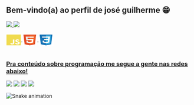 ## Bem-vindo(a) ao perfil de josé guilherme 😁

 <div>
   <a href="https://github.com/guilherm707070
">
   <img height="180em" src="https://github-readme-stats.vercel.app/api?username=guilherm707070&show_icons=true&theme=tokyonight&include_all_commits=true&count_private=true"/>
   <img height="180em" src="https://github-readme-stats.vercel.app/api/top-langs/?username=guilherm707070&layout=compact&langs_count=6&theme=tokyonight"/>

</div>
<div style="display: inline_block"><br>
  <img align="center" alt="Js" height="30" width="40" src="https://raw.githubusercontent.com/devicons/devicon/master/icons/javascript/javascript-plain.svg">
  <img align="center" alt="HTML" height="30" width="40" src="https://raw.githubusercontent.com/devicons/devicon/master/icons/html5/html5-original.svg">
  <img align="center" alt="CSS" height="30" width="40" src="https://raw.githubusercontent.com/devicons/devicon/master/icons/css3/css3-original.svg">
</div>
 
 <br>
 
  ### Pra conteúdo sobre programação me segue a gente nas redes abaixo!
 
<div> 
  <a  href="https://www.instagram.com/jose.guilhermee__/#" target="_blank" rel="external"><img src="https://img.shields.io/badge/-Instagram-%23E4405F?style=for-the-badge&logo=instagram&logoColor=white "target="_blank"></a>
 <a href="https://="><img src="https://img.shields.io/badge/Discord-7289DA?style=for-the-badge&logo=discord&logoColor=white" target="_blank"></a> 
  <a href ="https://mail.google.com/mail/u/1/#inbox?compose=CllgCJvqrzKwRbqJQxlwCzGRMcZJgkLlpdzKVMkDxSQVfMCBbHvvqjVqkHPrpXmmCGcPKcZwKwL "mailto:gemeos@guilherm707070
.com"><img src="https://img.shields.io/badge/-Gmail-%23333?style=for-the-badge&logo=gmail&logoColor=white" target="_blank"></a>
  <a href="https://www.linkedin.com/in/josé-guilherme-de-jesus-santos-5034b0241/" target="_blank"><img src="https://img.shields.io/badge/-LinkedIn-%230077B5?style=for-the-badge&logo=linkedin&logoColor=white" target="_blank"></a> 
 
 ![Snake animation](https://github.com/devemdobro/devemdobro/blob/output/github-contribution-grid-snake.svg)

</div>

